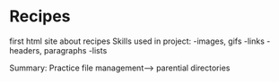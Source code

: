 # Recipes
first html site about recipes
Skills used in project:
-images, gifs
-links
-headers, paragraphs
-lists




Summary:
Practice file management--> parential directories
